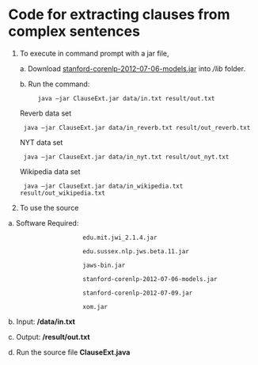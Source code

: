 ﻿# Code for extracting clauses from complex sentences

1. To execute in command prompt with a jar file, 

     a. Download [stanford-corenlp-2012-07-06-models.jar](https://github.com/evandrix/stanford-corenlp/raw/master/stanford-corenlp-2012-07-06-models.jar) into */lib* folder.
 
     b. Run the command:
   
     		java –jar ClauseExt.jar data/in.txt result/out.txt

	Reverb data set

		java –jar ClauseExt.jar data/in_reverb.txt result/out_reverb.txt

	NYT data set

		java –jar ClauseExt.jar data/in_nyt.txt result/out_nyt.txt

	Wikipedia data set

		java –jar ClauseExt.jar data/in_wikipedia.txt result/out_wikipedia.txt


2. To use the source
 
  a. Software Required:

                         edu.mit.jwi_2.1.4.jar
  
                         edu.sussex.nlp.jws.beta.11.jar

                         jaws-bin.jar

                         stanford-corenlp-2012-07-06-models.jar

                         stanford-corenlp-2012-07-09.jar
 
                         xom.jar
 
   b. Input: **/data/in.txt**

   c. Output: **/result/out.txt**
 
   d. Run the source file **ClauseExt.java**

